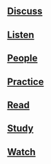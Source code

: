 ## [Discuss](https://sukhavaho.github.io/discuss)
## [Listen](https://sukhavaho.github.io/listen)
## [People](https://sukhavaho.github.io/people/people)
## [Practice](https://sukhavaho.github.io/practice)
## [Read](https://sukhavaho.github.io/read)
## [Study](https://sukhavaho.github.io/study)
## [Watch](https://sukhavaho.github.io/watch)

